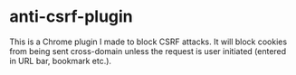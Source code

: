 # anti-csrf-plugin
This is a Chrome plugin I made to block CSRF attacks. It will block cookies from being sent cross-domain unless the request is user initiated (entered in URL bar, bookmark etc.).
